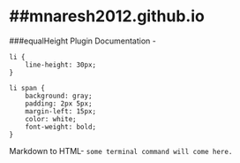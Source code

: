 ##mnaresh2012.github.io
=====================

###equalHeight Plugin Documentation -
```
li {
	line-height: 30px;
}

li span {
	background: gray;
	padding: 2px 5px;
	margin-left: 15px;
	color: white;
	font-weight: bold;
}
```
Markdown to HTML- `some terminal command will come here.`

